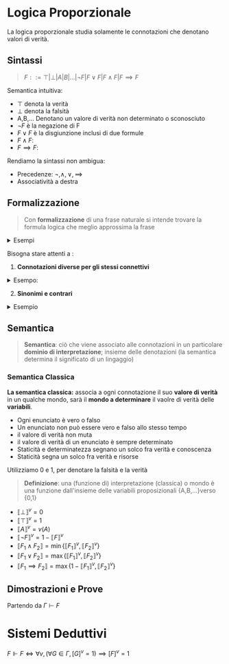 # Logica Proporzionale

La logica proporzionale studia solamente le connotazioni che denotano valori di verità.

## Sintassi

> $F::= \top |\bot|A|B|...|\neg F|F\vee F|F\wedge F|F \implies F$

Semantica intuitiva:  
- $\top$ denota la verità
- $\bot$ denota la falsità
- A,B,... Denotano un valore di verità non determinato o sconosciuto
- $\neg F$ è la negazione di F
- $F\vee F$  è la disgiunzione inclusi di due formule 
- $F\wedge F$: 
- $F \implies F$:

Rendiamo la sintassi non ambigua:
- Precedenze: $\neg , \wedge,\vee,\implies$
- Associatività a destra



## Formalizzazione 

> Con **formalizzazione** di una frase naturale si intende trovare la formula logica che meglio approssima la frase


<details>
<summary>
Esempi
</summary>

1. Se 2+2 fa 5 allora io sono una carriola
    Formalizzazione: $A \implies B$
    - A sta per "2+2 fa 5"
    - B sta per "io sono una carriola"

2.Non è vero che quando fa caldo bisogna accendere il condizionatore, Formalizzazione: $\neg (A \implies B)$
</details>

Bisogna stare attenti a :
1. **Connotazioni diverse per gli stessi connettivi** 
<details>
<summary>
Esempo:
</summary>

- “Se A allora B”, “A implica B”, “B se A”, “B quando A”,
“quando A, B”, “A è condizione sufficiente per B”, “B è
condizione necessaria per A”, . . .
- “A e B”, “A ma B”, “A nonostante B”, . . .
</details>

2. **Sinonimi e contrari** 
<details>
<summary>
Esempio
</summary>

“se Mario è acculturato allora oggi c’è bel tempo”, “oggi
splende il sole e Mario è ignorante” si formalizza come
$M ⇒ B, B ∧ ¬M$
</details>

## Semantica

> **Semantica**: ciò che viene associato alle connotazioni in un particolare **dominio di interpretazione**; insieme delle denotazioni (la semantica determina il significato di un lingaggio)

### Semantica Classica

**La semantica classica:** associa a ogni connotazione il suo **valore di verità** in un qualche mondo, sarà il **mondo a determinare** il vaolre di verità delle **variabili**.

- Ogni enunciato è vero o falso
- Un enunciato non può essere vero e falso allo stesso tempo
- il valore di verità non muta
- il valore di verità di un enunciato è sempre determinato
- Staticità e determinatezza segnano un solco fra verità e conoscenza
- Staticità segna un solco fra verità e risorse


Utilizziamo 0 e 1, per denotare la falsità e la verità

> **Definizione**: una (funzione di) interpretazione (classica) o mondo è una funzione dall'insieme delle variabili proposizionali {A,B,...}verso {0,1}


- $\llbracket  \bot \rrbracket^v= 0$
- $\llbracket  \top \rrbracket^v = 1$
- $\llbracket  A \rrbracket^v =v(A)$
- $\llbracket  \neg F \rrbracket^v =1-\llbracket  F\rrbracket^v$
- $\llbracket  F_1 \wedge F_2 \rrbracket=\min \{\llbracket  F_1 \rrbracket^v, \llbracket  F_2 \rrbracket^v\}$
- $\llbracket  F_1 \vee F_2 \rrbracket=\max\{\llbracket  F_1 \rrbracket^v, \llbracket  F_2 \rrbracket^v\}$
- $\llbracket  F_1 \implies F_2 \rrbracket=\max\{1-\llbracket  F_1 \rrbracket^v, \llbracket  F_2\rrbracket^v\}$

## Dimostrazioni e Prove

Partendo da $\Gamma \vdash F$ 



# Sistemi Deduttivi


$F \Vdash F \iff \forall v, (\forall G \in \Gamma,[G]^v=1)\implies [F]^v=1$
